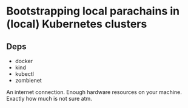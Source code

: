 # Bootstrapping local parachains in (local) Kubernetes clusters

## Deps

- docker
- kind
- kubectl
- zombienet

An internet connection. Enough hardware resources on your machine. Exactly how much is not sure atm.
